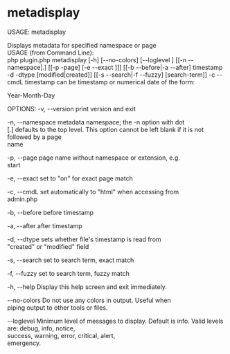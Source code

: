 # metadisplay

USAGE:
   metadisplay 

   Displays metadata for specified namespace or page                      
   USAGE (from Command Line):                                             
   php plugin.php metadisplay [-h] [--no-colors]  [--loglevel ] [[-n --namespace|.] [[-p -page] [-e --exact ]]]
    [[-b --before|-a --after] timestamp -d -dtype [modified|created]] [[-s --search|-f --fuzzy] [search-term]] -c --cmdL 
timestamp can be timestamp or numerical date of the form: 
   
Year-Month-Day                                            
                                                                          

OPTIONS:
   -v, --version         print version and exit                           

   -n, --namespace       metadata namespace; the -n option with dot       
                         [.]	defaults to the top level. This option cannot
                         be left blank if it is not followed by a page    
                         name                                             

   -p, --page            page name without namespace or extension, e.g.   
                         start                                            

   -e, --exact           set to "on"  for exact page match  

   -c, --cmdL            set automatically to "html" when accessing from  
                         admin.php                                        

   -b, --before          before timestamp                                 

   -a, --after           after timestamp                                  

   -d, --dtype           sets whether file's timestamp is read from       
                         "created" or "modified" field                    

   -s, --search          set to search term, exact match                  

   -f, --fuzzy           set to search term, fuzzy match                  

   -h, --help            Display this help screen and exit immediately.   

   --no-colors           Do not use any colors in output. Useful when     
                         piping output to other tools or files.           

   --loglevel     Minimum level of messages to display. Default is 
                         info. Valid levels are: debug, info, notice,     
                         success, warning, error, critical, alert,        
                         emergency.                                       
